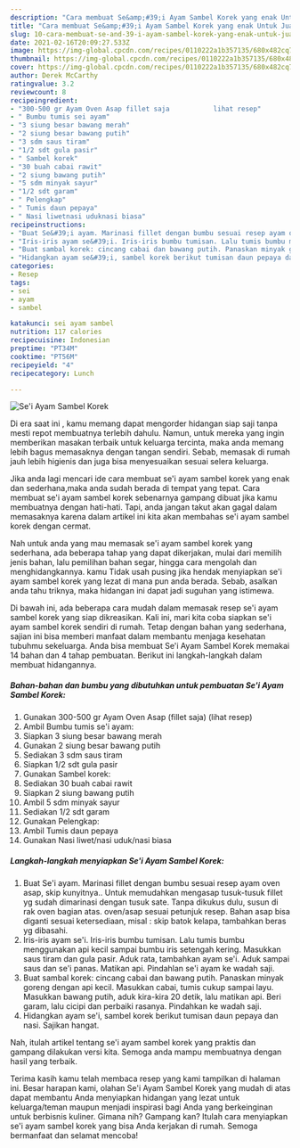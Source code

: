 ```yaml
---
description: "Cara membuat Se&amp;#39;i Ayam Sambel Korek yang enak Untuk Jualan"
title: "Cara membuat Se&amp;#39;i Ayam Sambel Korek yang enak Untuk Jualan"
slug: 10-cara-membuat-se-and-39-i-ayam-sambel-korek-yang-enak-untuk-jualan
date: 2021-02-16T20:09:27.533Z
image: https://img-global.cpcdn.com/recipes/0110222a1b357135/680x482cq70/sei-ayam-sambel-korek-foto-resep-utama.jpg
thumbnail: https://img-global.cpcdn.com/recipes/0110222a1b357135/680x482cq70/sei-ayam-sambel-korek-foto-resep-utama.jpg
cover: https://img-global.cpcdn.com/recipes/0110222a1b357135/680x482cq70/sei-ayam-sambel-korek-foto-resep-utama.jpg
author: Derek McCarthy
ratingvalue: 3.2
reviewcount: 8
recipeingredient:
- "300-500 gr Ayam Oven Asap fillet saja           lihat resep"
- " Bumbu tumis sei ayam"
- "3 siung besar bawang merah"
- "2 siung besar bawang putih"
- "3 sdm saus tiram"
- "1/2 sdt gula pasir"
- " Sambel korek"
- "30 buah cabai rawit"
- "2 siung bawang putih"
- "5 sdm minyak sayur"
- "1/2 sdt garam"
- " Pelengkap"
- " Tumis daun pepaya"
- " Nasi liwetnasi uduknasi biasa"
recipeinstructions:
- "Buat Se&#39;i ayam. Marinasi fillet dengan bumbu sesuai resep ayam oven asap, skip kunyitnya.. Untuk memudahkan mengasap tusuk-tusuk fillet yg sudah dimarinasi dengan tusuk sate. Tanpa dikukus dulu, susun di rak oven bagian atas. oven/asap sesuai petunjuk resep. Bahan asap bisa diganti sesuai ketersediaan, misal : skip batok kelapa, tambahkan beras yg dibasahi."
- "Iris-iris ayam se&#39;i. Iris-iris bumbu tumisan. Lalu tumis bumbu menggunakan api kecil sampai bumbu iris setengah kering. Masukkan saus tiram dan gula pasir. Aduk rata, tambahkan ayam se&#39;i. Aduk sampai saus dan se&#39;i panas. Matikan api. Pindahlan se&#39;i ayam ke wadah saji."
- "Buat sambal korek: cincang cabai dan bawang putih. Panaskan minyak goreng dengan api kecil. Masukkan cabai, tumis cukup sampai layu. Masukkan bawang putih, aduk kira-kira 20 detik, lalu matikan api. Beri garam, lalu cicipi dan perbaiki rasanya. Pindahkan ke wadah saji."
- "Hidangkan ayam se&#39;i, sambel korek berikut tumisan daun pepaya dan nasi. Sajikan hangat."
categories:
- Resep
tags:
- sei
- ayam
- sambel

katakunci: sei ayam sambel 
nutrition: 117 calories
recipecuisine: Indonesian
preptime: "PT34M"
cooktime: "PT56M"
recipeyield: "4"
recipecategory: Lunch

---
```



![Se&#39;i Ayam Sambel Korek](https://img-global.cpcdn.com/recipes/0110222a1b357135/680x482cq70/sei-ayam-sambel-korek-foto-resep-utama.jpg)

Di era  saat ini , kamu memang dapat mengorder hidangan siap saji tanpa mesti repot membuatnya terlebih dahulu. Namun, untuk mereka yang ingin memberikan masakan terbaik untuk keluarga tercinta, maka anda memang lebih bagus memasaknya dengan tangan sendiri. Sebab, memasak di rumah jauh lebih higienis dan juga bisa menyesuaikan sesuai selera keluarga.

Jika anda lagi mencari ide cara membuat se&#39;i ayam sambel korek yang enak dan sederhana,maka anda sudah berada di tempat yang tepat. Cara membuat se&#39;i ayam sambel korek  sebenarnya gampang dibuat jika kamu membuatnya dengan hati-hati. Tapi, anda jangan takut akan gagal dalam memasaknya 
karena dalam artikel ini kita akan membahas se&#39;i ayam sambel korek dengan cermat.  



Nah untuk anda yang mau memasak se&#39;i ayam sambel korek yang sederhana, ada beberapa tahap yang dapat dikerjakan, mulai dari memilih jenis bahan, lalu pemilihan bahan segar, hingga cara mengolah dan menghidangkannya. kamu Tidak usah pusing jika hendak menyiapkan se&#39;i ayam sambel korek yang lezat di mana pun anda berada. Sebab, asalkan anda  tahu triknya, maka hidangan ini dapat jadi suguhan yang istimewa.

Di bawah ini, ada beberapa cara mudah dalam memasak resep se&#39;i ayam sambel korek yang siap dikreasikan. Kali ini, mari kita coba siapkan se&#39;i ayam sambel korek sendiri di rumah. Tetap dengan bahan yang sederhana, sajian ini bisa memberi manfaat dalam membantu menjaga kesehatan tubuhmu sekeluarga. Anda bisa membuat Se&#39;i Ayam Sambel Korek memakai 14 bahan dan 4 tahap pembuatan. Berikut ini langkah-langkah dalam membuat hidangannya.

<!--inarticleads1-->

##### Bahan-bahan dan bumbu yang dibutuhkan untuk pembuatan Se&#39;i Ayam Sambel Korek:

1. Gunakan 300-500 gr Ayam Oven Asap (fillet saja)           (lihat resep)
1. Ambil  Bumbu tumis se&#39;i ayam:
1. Siapkan 3 siung besar bawang merah
1. Gunakan 2 siung besar bawang putih
1. Sediakan 3 sdm saus tiram
1. Siapkan 1/2 sdt gula pasir
1. Gunakan  Sambel korek:
1. Sediakan 30 buah cabai rawit
1. Siapkan 2 siung bawang putih
1. Ambil 5 sdm minyak sayur
1. Sediakan 1/2 sdt garam
1. Gunakan  Pelengkap:
1. Ambil  Tumis daun pepaya
1. Gunakan  Nasi liwet/nasi uduk/nasi biasa




<!--inarticleads2-->

##### Langkah-langkah menyiapkan Se&#39;i Ayam Sambel Korek:

1. Buat Se&#39;i ayam. Marinasi fillet dengan bumbu sesuai resep ayam oven asap, skip kunyitnya.. Untuk memudahkan mengasap tusuk-tusuk fillet yg sudah dimarinasi dengan tusuk sate. Tanpa dikukus dulu, susun di rak oven bagian atas. oven/asap sesuai petunjuk resep. Bahan asap bisa diganti sesuai ketersediaan, misal : skip batok kelapa, tambahkan beras yg dibasahi.
1. Iris-iris ayam se&#39;i. Iris-iris bumbu tumisan. Lalu tumis bumbu menggunakan api kecil sampai bumbu iris setengah kering. Masukkan saus tiram dan gula pasir. Aduk rata, tambahkan ayam se&#39;i. Aduk sampai saus dan se&#39;i panas. Matikan api. Pindahlan se&#39;i ayam ke wadah saji.
1. Buat sambal korek: cincang cabai dan bawang putih. Panaskan minyak goreng dengan api kecil. Masukkan cabai, tumis cukup sampai layu. Masukkan bawang putih, aduk kira-kira 20 detik, lalu matikan api. Beri garam, lalu cicipi dan perbaiki rasanya. Pindahkan ke wadah saji.
1. Hidangkan ayam se&#39;i, sambel korek berikut tumisan daun pepaya dan nasi. Sajikan hangat.




Nah, itulah artikel tentang  se&#39;i ayam sambel korek  yang praktis dan gampang dilakukan versi kita. Semoga anda mampu membuatnya dengan hasil yang terbaik. 

Terima kasih kamu telah membaca resep yang kami tampilkan di halaman ini. Besar harapan kami, olahan  Se&#39;i Ayam Sambel Korek yang mudah di atas dapat membantu Anda menyiapkan hidangan yang lezat untuk keluarga/teman maupun menjadi inspirasi bagi Anda yang berkeinginan untuk berbisnis kuliner. Gimana nih? Gampang kan? Itulah cara menyiapkan se&#39;i ayam sambel korek yang bisa Anda kerjakan di rumah. Semoga bermanfaat dan selamat mencoba!

